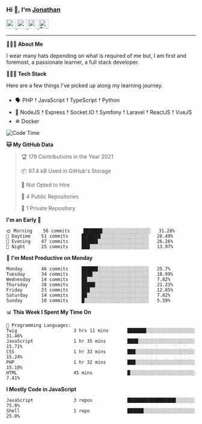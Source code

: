 ### Hi 👋, I'm [Jonathan](https://jonathan-d.ch) 

<p>
  <a href="https://www.twitter.com/redkill2108">
    <img src="https://img.shields.io/badge/twitter-%231DA1F2.svg?&style=for-the-badge&logo=twitter&logoColor=white" height=25>
  </a>
  <a href="https://www.linkedin.com/in/jdebetaz">
    <img src="https://img.shields.io/badge/linkedin-%230077B5.svg?&style=for-the-badge&logo=linkedin&logoColor=white" height=25>
  </a>
  <a href="https://www.instagram.com/jdebetaz/">
    <img src="https://img.shields.io/badge/instagram-%23E4405F.svg?&style=for-the-badge&logo=instagram&logoColor=white" height=25>
  </a>
  <a href="https://wakatime.com/@5c95ead1-71ee-4ecc-9a32-6c2b293dd432">
    <img src="https://wakatime.com/badge/user/5c95ead1-71ee-4ecc-9a32-6c2b293dd432.svg?style=for-the-badge" height=25 alt="Total time coded since Aug 23 2019" />
  </a>
</p>

-------

**🙋🏻‍♂️ About Me** 

<p>I wear many hats depending on what is required of me but, I am first and foremost, a passionate learner, a full stack developer.</p>

**👨🏻‍💻 Tech Stack** 

<p>Here are a few things I've picked up along my learning journey.</p>

- 🗣 PHP 𒑰 JavaScript 𒑰 TypeScript 𒑰 Python
- 🎒 NodeJS 𒑰 Express 𒑰 Socket.IO 𒑰 Symfony 𒑰 Laravel 𒑰 ReactJS 𒑰 VueJS
- ♽ Docker

<!--START_SECTION:waka-->
![Code Time](http://img.shields.io/badge/Code%20Time-380%20hrs%2052%20mins-blue)

**🐱 My GitHub Data** 

> 🏆 179 Contributions in the Year 2021
 > 
> 📦 67.4 kB Used in GitHub's Storage 
 > 
> 🚫 Not Opted to Hire
 > 
> 📜 4 Public Repositories 
 > 
> 🔑 1 Private Repository 
 > 
**I'm an Early 🐤** 

```text
🌞 Morning    56 commits     ███████░░░░░░░░░░░░░░░░░░   31.28% 
🌆 Daytime    51 commits     ███████░░░░░░░░░░░░░░░░░░   28.49% 
🌃 Evening    47 commits     ██████░░░░░░░░░░░░░░░░░░░   26.26% 
🌙 Night      25 commits     ███░░░░░░░░░░░░░░░░░░░░░░   13.97%

```
📅 **I'm Most Productive on Monday** 

```text
Monday       46 commits     ██████░░░░░░░░░░░░░░░░░░░   25.7% 
Tuesday      34 commits     ████░░░░░░░░░░░░░░░░░░░░░   18.99% 
Wednesday    14 commits     ██░░░░░░░░░░░░░░░░░░░░░░░   7.82% 
Thursday     38 commits     █████░░░░░░░░░░░░░░░░░░░░   21.23% 
Friday       23 commits     ███░░░░░░░░░░░░░░░░░░░░░░   12.85% 
Saturday     14 commits     ██░░░░░░░░░░░░░░░░░░░░░░░   7.82% 
Sunday       10 commits     █░░░░░░░░░░░░░░░░░░░░░░░░   5.59%

```


📊 **This Week I Spent My Time On** 

```text
💬 Programming Languages: 
Twig                     3 hrs 11 mins       ███████░░░░░░░░░░░░░░░░░░   31.46% 
JavaScript               1 hr 35 mins        ████░░░░░░░░░░░░░░░░░░░░░   15.71% 
CSS                      1 hr 32 mins        ███░░░░░░░░░░░░░░░░░░░░░░   15.24% 
PHP                      1 hr 32 mins        ███░░░░░░░░░░░░░░░░░░░░░░   15.18% 
HTML                     45 mins             █░░░░░░░░░░░░░░░░░░░░░░░░   7.41%

```

**I Mostly Code in JavaScript** 

```text
JavaScript               3 repos             ██████████████████░░░░░░░   75.0% 
Shell                    1 repo              ██████░░░░░░░░░░░░░░░░░░░   25.0%

```



<!--END_SECTION:waka-->
